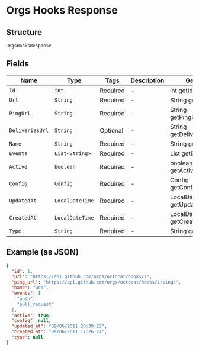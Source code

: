 
# Orgs Hooks Response

## Structure

`OrgsHooksResponse`

## Fields

| Name | Type | Tags | Description | Getter | Setter |
|  --- | --- | --- | --- | --- | --- |
| `Id` | `int` | Required | - | int getId() | setId(int id) |
| `Url` | `String` | Required | - | String getUrl() | setUrl(String url) |
| `PingUrl` | `String` | Required | - | String getPingUrl() | setPingUrl(String pingUrl) |
| `DeliveriesUrl` | `String` | Optional | - | String getDeliveriesUrl() | setDeliveriesUrl(String deliveriesUrl) |
| `Name` | `String` | Required | - | String getName() | setName(String name) |
| `Events` | `List<String>` | Required | - | List<String> getEvents() | setEvents(List<String> events) |
| `Active` | `boolean` | Required | - | boolean getActive() | setActive(boolean active) |
| `Config` | [`Config`](../../doc/models/config.md) | Required | - | Config getConfig() | setConfig(Config config) |
| `UpdatedAt` | `LocalDateTime` | Required | - | LocalDateTime getUpdatedAt() | setUpdatedAt(LocalDateTime updatedAt) |
| `CreatedAt` | `LocalDateTime` | Required | - | LocalDateTime getCreatedAt() | setCreatedAt(LocalDateTime createdAt) |
| `Type` | `String` | Required | - | String getType() | setType(String type) |

## Example (as JSON)

```json
{
  "id": 1,
  "url": "https://api.github.com/orgs/octocat/hooks/1",
  "ping_url": "https://api.github.com/orgs/octocat/hooks/1/pings",
  "name": "web",
  "events": [
    "push",
    "pull_request"
  ],
  "active": true,
  "config": null,
  "updated_at": "09/06/2011 20:39:23",
  "created_at": "09/06/2011 17:26:27",
  "type": null
}
```

